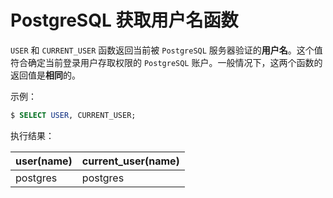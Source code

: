 # PostgreSQL 获取用户名函数

`USER` 和 `CURRENT_USER` 函数返回当前被 `PostgreSQL` 服务器验证的**用户名**。这个值符合确定当前登录用户存取权限的 `PostgreSQL` 账户。一般情况下，这两个函数的返回值是**相同**的。

示例：

```sql
$ SELECT USER, CURRENT_USER;
```

执行结果：

|user(name)|current_user(name)|
|-----|-----|
|postgres | postgres|
